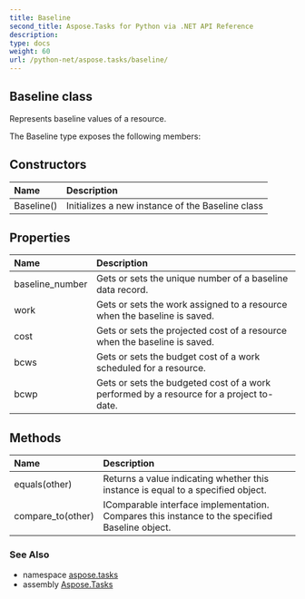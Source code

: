 ```yaml
---
title: Baseline
second_title: Aspose.Tasks for Python via .NET API Reference
description: 
type: docs
weight: 60
url: /python-net/aspose.tasks/baseline/
---
```


## Baseline class

Represents baseline values of a resource.

The Baseline type exposes the following members:
## Constructors
| Name | Description |
| :- | :- |
|Baseline()|Initializes a new instance of the Baseline class|
## Properties
| Name | Description |
| :- | :- |
|baseline_number|Gets or sets the unique number of a baseline data record.|
|work|Gets or sets the work assigned to a resource when the baseline is saved.|
|cost|Gets or sets the projected cost of a resource when the baseline is saved.|
|bcws|Gets or sets the budget cost of a work scheduled for a resource.|
|bcwp|Gets or sets the budgeted cost of a work performed by a resource for a project to-date.|
## Methods
| Name | Description |
| :- | :- |
|equals(other)|Returns a value indicating whether this instance is equal to a specified object.|
|compare_to(other)|IComparable interface implementation.<br/>            Compares this instance to the specified Baseline object.|

### See Also

* namespace [aspose.tasks](/tasks/python-net/aspose.tasks/)
* assembly [Aspose.Tasks](/tasks/python-net/)

